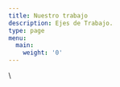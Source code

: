 ```yaml
---
title: Nuestro trabajo
description: Ejes de Trabajo.
type: page
menu:
  main:
    weight: '0'
---
```

\
